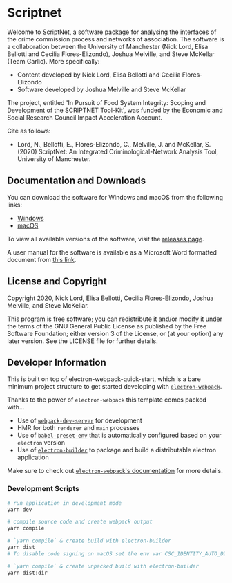 # Scriptnet
Welcome to ScriptNet, a software package for analysing the interfaces of the crime commission process and networks of association. The software is a collaboration between the University of Manchester (Nick Lord, Elisa Bellotti and Cecilia Flores-Elizondo), Joshua Melville, and Steve McKellar (Team Garlic). More specifically:

*   Content developed by Nick Lord, Elisa Bellotti and Cecilia Flores-Elizondo
*   Software developed by Joshua Melville and Steve McKellar

The project, entitled 'In Pursuit of Food System Integrity: Scoping and Development of the SCRIPTNET Tool-Kit', was funded by the Economic and Social Research Council Impact Acceleration Account.

Cite as follows:

*   Lord, N., Bellotti, E., Flores-Elizondo, C., Melville, J. and McKellar, S. (2020) ScriptNet: An Integrated Criminological-Network Analysis Tool, University of Manchester.

## Documentation and Downloads

You can download the software for Windows and macOS from the following links:
  - [Windows](https://github.com/scriptnet-project/scriptnet/releases/download/0.0.6/ScriptNet.Setup.0.0.6.exe)
  - [macOS](https://github.com/scriptnet-project/scriptnet/releases/download/0.0.6/ScriptNet-0.0.6.dmg)
  
To view all available versions of the software, visit the [releases page](https://github.com/scriptnet-project/scriptnet/releases/).

A user manual for the software is available as a Microsoft Word formatted document from [this link](Manual.docx).

## License and Copyright
Copyright 2020, Nick Lord, Elisa Bellotti, Cecilia Flores-Elizondo, Joshua Melville, and Steve McKellar.

This program is free software; you can redistribute it and/or modify it under the terms of the GNU General Public License as published by the Free Software Foundation; either version 3 of the License, or (at your option) any later version. See the LICENSE file for further details.

## Developer Information

This is built on top of electron-webpack-quick-start, which is a bare minimum project structure to get started developing with [`electron-webpack`](https://github.com/electron-userland/electron-webpack).

Thanks to the power of `electron-webpack` this template comes packed with...

* Use of [`webpack-dev-server`](https://github.com/webpack/webpack-dev-server) for development
* HMR for both `renderer` and `main` processes
* Use of [`babel-preset-env`](https://github.com/babel/babel-preset-env) that is automatically configured based on your `electron` version
* Use of [`electron-builder`](https://github.com/electron-userland/electron-builder) to package and build a distributable electron application

Make sure to check out [`electron-webpack`'s documentation](https://webpack.electron.build/) for more details.

### Development Scripts

```bash
# run application in development mode
yarn dev

# compile source code and create webpack output
yarn compile

# `yarn compile` & create build with electron-builder
yarn dist
# To disable code signing on macOS set the env var CSC_IDENTITY_AUTO_DISCOVERY=false

# `yarn compile` & create unpacked build with electron-builder
yarn dist:dir
```

